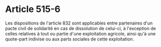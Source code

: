 # Article 515-6

Les dispositions de l'article 832 sont applicables entre partenaires d'un pacte civil de solidarité en cas de dissolution de celui-ci, à l'exception de celles relatives à tout ou partie d'une exploitation agricole, ainsi qu'à une quote-part indivise ou aux parts sociales de cette exploitation.
